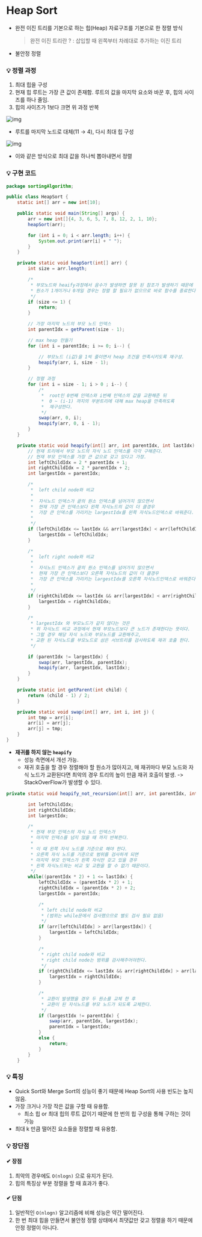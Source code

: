 # Heap Sort

- 완전 이진 트리를 기본으로 하는 힙(Heap) 자료구조를 기본으로 한 정렬 방식
	> 완전 이진 트리란 ?
	> : 삽입할 때 왼쪽부터 차례대로 추가하는 이진 트리 
- 불안정 정렬

### 💡 정렬 과정
1. 최대 힙을 구성
2. 현재 힙 루트는 가장 큰 값이 존재함. 루트의 값을 마지막 요소와 바꾼 후, 힙의 사이즈를 하나 줄임.
3. 힙의 사이즈가 1보다 크면 위 과정 반복

![img](https://t1.daumcdn.net/cfile/tistory/999896445AD4953023)
- 루트를 마지막 노드로 대체(11 → 4), 다시 최대 힙 구성

![img](https://t1.daumcdn.net/cfile/tistory/99E1AD445AD4953015)
- 이와 같은 방식으로 최대 값을 하나씩 뽑아내면서 정렬
### 💡 구현 코드
```java
package sortingAlgorithm;

public class HeapSort {
    static int[] arr = new int[10];

    public static void main(String[] args) {
        arr = new int[]{4, 3, 6, 5, 7, 8, 12, 2, 1, 10};
        heapSort(arr);

        for (int i = 0; i < arr.length; i++) {
            System.out.print(arr[i] + " ");
        }
    }

    private static void heapSort(int[] arr) {
        int size = arr.length;

        /*
         * 부모노드와 heaify과정에서 음수가 발생하면 잘못 된 참조가 발생하기 때문에
         * 원소가 1개이거나 0개일 경우는 정렬 할 필요가 없으므로 바로 함수를 종료한다.
         */
        if (size <= 1) {
            return;
        }

        // 가장 마지막 노드의 부모 노드 인덱스
        int parentIdx = getParent(size - 1);

        // max heap 만들기
        for (int i = parentIdx; i >= 0; i--) {

            // 부모노드 (i값)을 1씩 줄이면서 heap 조건을 만족시키도록 재구성.
            heapify(arr, i, size - 1);
        }

        // 정렬 과정
        for (int i = size - 1; i > 0 ; i--) {
            /*
             *  root인 0번째 인덱스와 i번째 인덱스의 값을 교환해준 뒤
             *  0 ~ (i-1) 까지의 부분트리에 대해 max heap을 만족하도록
             *  재구성한다.
             */
            swap(arr, 0, i);
            heapify(arr, 0, i - 1);
        }
    }

    private static void heapify(int[] arr, int parentIdx, int lastIdx) {
        // 현재 트리에서 부모 노드의 자식 노드 인덱스를 각각 구해준다.
        // 현재 부모 인덱스를 가장 큰 값으로 갖고 있다고 가정.
        int leftChildIdx = 2 * parentIdx + 1;
        int rightChildIdx = 2 * parentIdx + 2;
        int largestIdx = parentIdx;

        /*
         *  left child node와 비교
         *
         *  자식노드 인덱스가 끝의 원소 인덱스를 넘어가지 않으면서
         *  현재 가장 큰 인덱스보다 왼쪽 자식노드의 값이 더 클경우
         *  가장 큰 인덱스를 가리키는 largestIdx를 왼쪽 자식노드인덱스로 바꿔준다.
         *
         */
        if (leftChildIdx <= lastIdx && arr[largestIdx] < arr[leftChildIdx]) {
            largestIdx = leftChildIdx;
        }

        /*
         *  left right node와 비교
         *
         *  자식노드 인덱스가 끝의 원소 인덱스를 넘어가지 않으면서
         *  현재 가장 큰 인덱스보다 오른쪽 자식노드의 값이 더 클경우
         *  가장 큰 인덱스를 가리키는 largestIdx를 오른쪽 자식노드인덱스로 바꿔준다.
         *
         */
        if (rightChildIdx <= lastIdx && arr[largestIdx] < arr[rightChildIdx]) {
            largestIdx = rightChildIdx;
        }

        /*
         * largestIdx 와 부모노드가 같지 않다는 것은
         * 위 자식노드 비교 과정에서 현재 부모노드보다 큰 노드가 존재한다는 뜻이다.
         * 그럴 경우 해당 자식 노드와 부모노드를 교환해주고,
         * 교환 된 자식노드를 부모노드로 삼은 서브트리를 검사하도록 재귀 호출 한다.
         */

        if (parentIdx != largestIdx) {
            swap(arr, largestIdx, parentIdx);
            heapify(arr, largestIdx, lastIdx);
        }
    }

    private static int getParent(int child) {
        return (child - 1) / 2;
    }

    private static void swap(int[] arr, int i, int j) {
        int tmp = arr[i];
        arr[i] = arr[j];
        arr[j] = tmp;
    }
}

```

- **재귀를 하지 않는 `heapify`**
	- 성능 측면에서 개선 가능. 
	- 재귀 호출을 할 경우 정렬해야 할 원소가 많아지고, 매 재귀마다 부모 노드와 자식 노드가 교환된다면 최악의 경우 트리의 높이 만큼 재귀 호출이 발생. -> StackOverFlow가 발생할 수 있다. 
```java
private static void heapify_not_recursion(int[] arr, int parentIdx, int lastIdx) {

        int leftChildIdx;
        int rightChildIdx;
        int largestIdx;

        /*
         * 현재 부모 인덱스의 자식 노드 인덱스가
         * 마지막 인덱스를 넘지 않을 때 까지 반복한다.
         *
         * 이 때 왼쪽 자식 노드를 기준으로 해야 한다.
         * 오른쪽 자식 노드를 기준으로 범위를 검사하게 되면
         * 마지막 부모 인덱스가 왼쪽 자식만 갖고 있을 경우
         * 왼쪽 자식노드와는 비교 및 교환을 할 수 없기 때문이다.
         */
        while((parentIdx * 2) + 1 <= lastIdx) {
            leftChildIdx = (parentIdx * 2) + 1;
            rightChildIdx = (parentIdx * 2) + 2;
            largestIdx = parentIdx;

            /*
             * left child node와 비교
             * (범위는 while문에서 검사했으므로 별도 검사 필요 없음)
             */
            if (arr[leftChildIdx] > arr[largestIdx]) {
                largestIdx = leftChildIdx;
            }

            /*
             * right child node와 비교
             * right child node는 범위를 검사해주어야한다.
             */
            if (rightChildIdx <= lastIdx && arr[rightChildIdx] > arr[largestIdx]) {
                largestIdx = rightChildIdx;
            }

            /*
             * 교환이 발생했을 경우 두 원소를 교체 한 후
             * 교환이 된 자식노드를 부모 노드가 되도록 교체한다.
             */
            if (largestIdx != parentIdx) {
                swap(arr, parentIdx, largestIdx);
                parentIdx = largestIdx;
            }
            else {
                return;
            }
        }
    }
```

### 💡 특징
- Quick Sort와 Merge Sort의 성능이 좋기 때문에 Heap Sort의 사용 빈도는 높지 않음. 
- 가장 크거나 가장 작은 값을 구할 때 유용함.
	- 최소 힙 or 최대 힙의 루트 값이기 때문에 한 번의 힙 구성을 통해 구하는 것이 가능
- 최대 k 만큼 떨어진 요소들을 정렬할 때 유용함. 

### 💡 장단점
#### ✔ 장점
1. 최악의 경우에도 `O(nlogn)` 으로 유지가 된다. 
2. 힙의 특징상 부분 정렬을 할 때 효과가 좋다. 
#### ✔ 단점
1. 일반적인 `O(nlogn)` 알고리즘에 비해 성능은 약간 떨어진다. 
2. 한 번 최대 힙을 만들면서 불안정 정렬 상태에서 최댓값만 갖고 정렬을 하기 때문에 안정 정렬이 아니다. 